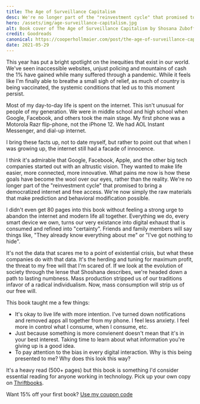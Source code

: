 ```yaml
---
title: The Age of Surveillance Capitalism
desc: We're no longer part of the "reinvestment cycle" that promised to bring a democratized internet and free access.
hero: /assets/img/age-surveillance-capitalism.jpg
alt: Book cover of The Age of Surveillance Capitalism by Shosana Zuboff on a black gradient background.
credit: Goodreads
canonical: https://cooperhollmaier.com/post/the-age-of-surveillance-capitalism/
date: 2021-05-29
---
```


<span class="firstcharacter">T</span>his year has put a bright spotlight on the inequities that exist in our world. We've seen inaccessible websites, unjust policing and mountains of cash the 1% have gained while many suffered through a pandemic. While it feels like I'm finally able to breathe a small sigh of relief, as much of country is being vaccinated, the systemic conditions that led us to this moment persist.

Most of my day-to-day life is spent on the internet. This isn't unusual for people of my generation. We were in middle school and high school when Google, Facebook, and others took the main stage. My first phone was a Motorola Razr flip-phone, not the iPhone 12. We had AOL Instant Messenger, and dial-up internet.

I bring these facts up, not to date myself, but rather to point out that when I was growing up, the internet still had a facade of innocence.

I think it's admirable that Google, Facebook, Apple, and the other big tech companies started out with an altrustic vision. They wanted to make life easier, more connected, more innovative. What pains me now is how these goals have become the wool over our eyes, rather than the reality. We're no longer part of the "reinvestment cycle" that promised to bring a democratized internet and free access. We're now simply the raw materials that make prediction and behavioral modification possible.

I didn't even get 80 pages into this book without feeling a strong urge to abandon the internet and modern life all together. Everything we do, every smart device we own, turns our very existance into digital exhaust that is consumed and refined into "certainty". Friends and family members will say things like, "They already know everything about me" or "I've got nothing to hide".

It's not the data that scares me to a point of existential crisis, but what these companies do with that data. It's the herding and tuning for maximum profit, the threat to my free will that I'm scared of. If we look at the evolution of society through the lense that Shoshana describes, we're headed down a path to lasting numbness. Mass production stripped us of our traditions infavor of a radical individualism. Now, mass consumption will strip us of our free will.

This book taught me a few things:

- It's okay to live life with more intention. I've turned down notifications and removed apps all together from my phone. I feel less anxiety. I feel more in control what I consume, when I consume, etc.
- Just because something is more convienent doesn't mean that it's in your best interest. Taking time to learn about what information you're giving up is a good idea.
- To pay attention to the bias in every digital interaction. Why is this being presented to me? Why does this look this way?

It's a heavy read (500+ pages) but this book is something I'd consider essential reading for anyone working in technology. Pick up your own copy on [Thriftbooks](https://www.thriftbooks.com/w/master-or-slave-the-fight-for-the-soul-of-our-information-civilization_shoshana-zuboff/13538101/#isbn=1610395697).

Want 15% off your first book? [Use my coupon code](https://www.thriftbooks.com/share/?code=9XHsaMgkk9p1arBDDfBjtw%253d%253d)
